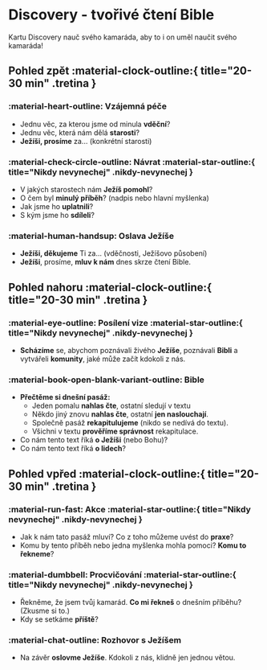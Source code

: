 # Discovery - tvořivé čtení Bible
Kartu Discovery nauč svého kamaráda, aby to i on uměl naučit svého kamaráda!

## Pohled zpět :material-clock-outline:{ title="20-30 min" .tretina }

### :material-heart-outline: Vzájemná péče
- Jednu věc, za kterou jsme od minula **vděční**?
- Jednu věc, která nám dělá **starosti**?
- **Ježíši, prosíme** za... (konkrétní starosti)

### :material-check-circle-outline: Návrat :material-star-outline:{ title="Nikdy nevynechej" .nikdy-nevynechej }

- V jakých starostech nám **Ježíš pomohl**?
- O čem byl **minulý příběh**? (nadpis nebo hlavní myšlenka)
- Jak jsme ho **uplatnili**?
- S kým jsme ho **sdíleli**?

### :material-human-handsup: Oslava Ježíše
- **Ježíši, děkujeme** Ti za... (vděčnosti, Ježíšovo působení)
- **Ježíši**, prosíme, **mluv k nám** dnes skrze čtení Bible.

## Pohled nahoru :material-clock-outline:{ title="20-30 min" .tretina }

### :material-eye-outline: Posílení vize :material-star-outline:{ title="Nikdy nevynechej" .nikdy-nevynechej }
- **Scházíme** se, abychom poznávali živého **Ježíše**, poznávali **Bibli** a vytvářeli **komunity**, jaké může začít kdokoli z nás.

### :material-book-open-blank-variant-outline: Bible
- **Přečtěme si dnešní pasáž:**
    - Jeden pomalu **nahlas čte**, ostatní sledují v textu
    - Někdo jiný znovu **nahlas čte**, ostatní **jen naslouchají**.
    - Společně pasáž **rekapitulujeme** (nikdo se nedívá do textu).
    - Všichni v textu **prověříme správnost** rekapitulace.
- Co nám tento text říká **o Ježíši** (nebo Bohu)?
- Co nám tento text říká **o lidech**?




## Pohled vpřed :material-clock-outline:{ title="20-30 min" .tretina }

### :material-run-fast: Akce :material-star-outline:{ title="Nikdy nevynechej" .nikdy-nevynechej }
- Jak k nám tato pasáž mluví? Co z toho můžeme uvést do **praxe**?
- Komu by tento příběh nebo jedna myšlenka mohla pomoci? **Komu to řekneme**?

### :material-dumbbell: Procvičování :material-star-outline:{ title="Nikdy nevynechej" .nikdy-nevynechej }
- Řekněme, že jsem tvůj kamarád. **Co mi řekneš** o dnešním příběhu? (Zkusme si to.)
- Kdy se setkáme **příště**?

### :material-chat-outline: Rozhovor s Ježíšem
- Na závěr **oslovme Ježíše**.  Kdokoli z nás, klidně jen jednou větou.
